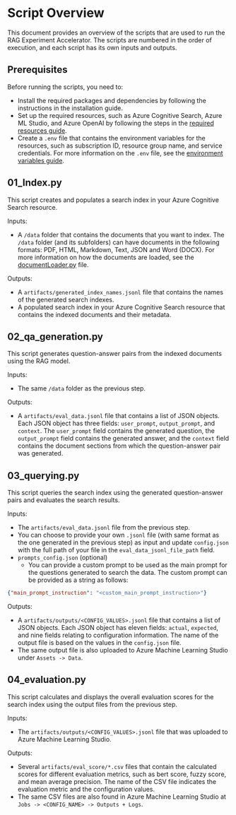 # Script Overview

This document provides an overview of the scripts that are used to run the RAG Experiment Accelerator. The scripts are numbered in the order of execution, and each script has its own inputs and outputs.

## Prerequisites
Before running the scripts, you need to:

- Install the required packages and dependencies by following the instructions in the installation guide.
- Set up the required resources, such as Azure Cognitive Search, Azure ML Studio, and Azure OpenAI by following the steps in the [required resources guide](/docs/environment-variables.md#required-resources).
- Create a `.env` file that contains the environment variables for the resources, such as subscription ID, resource group name, and service credentials. For more information on the `.env` file, see the [environment variables guide](/docs/environment-variables.md#environment-variables).

## 01_Index.py
This script creates and populates a search index in your Azure Cognitive Search resource.

Inputs:

- A `/data` folder that contains the documents that you want to index. The `/data` folder (and its subfolders) can have documents in the following formats: PDF, HTML, Markdown, Text, JSON and Word (DOCX). For more information on how the documents are loaded, see the [documentLoader.py](/rag_experiment_accelerator/doc_loader/documentLoader.py) file.

Outputs:

- A `artifacts/generated_index_names.jsonl` file that contains the names of the generated search indexes.
- A populated search index in your Azure Cognitive Search resource that contains the indexed documents and their metadata.

## 02_qa_generation.py
This script generates question-answer pairs from the indexed documents using the RAG model.

Inputs:

- The same `/data` folder as the previous step.

Outputs:

- A `artifacts/eval_data.jsonl` file that contains a list of JSON objects. Each JSON object has three fields: `user_prompt`, `output_prompt`, and `context`. The `user_prompt` field contains the generated question, the `output_prompt` field contains the generated answer, and the `context` field contains the document sections from which the question-answer pair was generated.

## 03_querying.py
This script queries the search index using the generated question-answer pairs and evaluates the search results.

Inputs:

- The `artifacts/eval_data.jsonl` file from the previous step.
- You can choose to provide your own `.jsonl` file (with same format as the one generated in the previous step) as input and update `config.json` with the full path of your file in the `eval_data_jsonl_file_path` field.
- `prompts_config.json` (optional)
  - You can provide a custom prompt to be used as the main prompt for the questions generated to search the data. The custom prompt can be provided as a string as follows:

```json
{"main_prompt_instruction": "<custom_main_prompt_instruction>"}
```



Outputs:

- A `artifacts/outputs/<CONFIG_VALUES>.jsonl` file that contains a list of JSON objects. Each JSON object has eleven fields: `actual`, `expected`, and nine fields relating to configuration information. The name of the output file is based on the values in the `config.json` file.
- The same output file is also uploaded to Azure Machine Learning Studio under `Assets -> Data`.

## 04_evaluation.py
This script calculates and displays the overall evaluation scores for the search index using the output files from the previous step.

Inputs:

- The `artifacts/outputs/<CONFIG_VALUES>.jsonl` file that was uploaded to Azure Machine Learning Studio.

Outputs:

- Several `artifacts/eval_score/*.csv` files that contain the calculated scores for different evaluation metrics, such as bert score, fuzzy score, and mean average precision. The name of the CSV file indicates the evaluation metric and the configuration values.
- The same CSV files are also found in Azure Machine Learning Studio at `Jobs -> <CONFIG_NAME> -> Outputs + Logs`.
